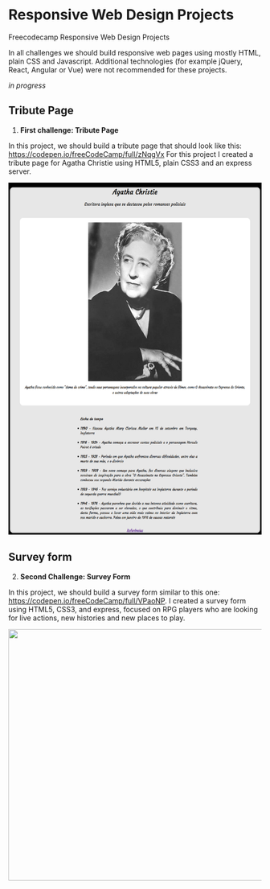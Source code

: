 # Responsive Web Design Projects

Freecodecamp Responsive Web Design Projects

In all challenges we should build responsive web pages using mostly HTML,  plain CSS and Javascript. Additional technologies (for example jQuery, React, Angular or Vue) were not recommended for these projects.

*in progress*

## Tribute Page

 1. **First challenge: Tribute Page**

 In this project, we should build a tribute page that should look like this: https://codepen.io/freeCodeCamp/full/zNqgVx
 For this project I created a tribute page for Agatha Christie using HTML5, plain CSS3 and an express server.

<img src="tribute_page/imgs/tribute_page_agatha.png" width="600" height="700"/>

## Survey form

2. **Second Challenge: Survey Form**

In this project, we should build a survey form similar to this one: https://codepen.io/freeCodeCamp/full/VPaoNP.
I created a survey form using HTML5, CSS3, and express, focused on RPG players who are looking for live actions, new histories and new places to play.

<img src="survey_form/imgs/survey_form_demo.gif" width="700" height="500"/>
